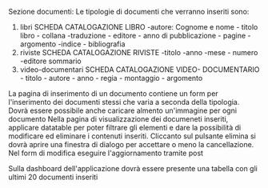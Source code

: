 Sezione documenti:
Le tipologie di documenti che verranno inseriti sono:
1. libri
    SCHEDA CATALOGAZIONE LIBRO
        -autore: Cognome e nome
        - titolo libro
        - collana
        -traduzione
        - editore
        - anno di pubblicazione
        - pagine
        - argomento
        -indice
        - bibliografia
2. riviste
    SCHEDA CATALOGAZIONE RIVISTE
        -titolo
        -anno
        -mese
        - numero
        -editore
        sommario
3. video-documentari
    SCHEDA CATALOGAZIONE VIDEO- DOCUMENTARIO
        - titolo
        - autore
        - anno
        - regia
        - montaggio
        - argomento

La pagina di inserimento di un documento contiene un form per l'inserimento dei documenti stessi che varia a seconda della tipologia.
Dovrà essere possibile anche caricare almento un'immagine per ogni documento
Nella pagina di visualizzazione dei documeneti inseriti, applicare datatable per poter filtrare gli elementi e dare la possibilità di modificare ed eliminare i contenuti inseriti.
Cliccanto sul pulsante elimina si dovrà aprire una finestra di dialogo per accettare o meno la cancellazione.
Nel form di modifica eseguire l'aggiornamento tramite post

Sulla dashboard dell'applicazione dovrà essere presente una tabella con gli ultimi 20 documenti inseriti